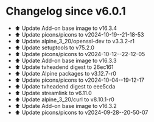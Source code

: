 # Changelog since v6.0.1
- ⬆️ Update Add-on base image to v16.3.4 
- ⬆️ Update picons/picons to v2024-10-19--21-18-53 
- ⬆️ Update alpine_3_20/openssl-dev to v3.3.2-r1 
- ⬆️ Update setuptools to v75.2.0 
- ⬆️ Update picons/picons to v2024-10-12--22-12-05 
- ⬆️ Update Add-on base image to v16.3.3 
- ⬆️ Update tvheadend digest to 26ec161 
- ⬆️ Update Alpine packages to v3.12.7-r0 
- ⬆️ Update picons/picons to v2024-10-04--19-12-17 
- ⬆️ Update tvheadend digest to eee5cda 
- ⬆️ Update streamlink to v6.11.0 
- ⬆️ Update alpine_3_20/curl to v8.10.1-r0 
- ⬆️ Update Add-on base image to v16.3.2 
- ⬆️ Update picons/picons to v2024-09-28--20-50-07 
